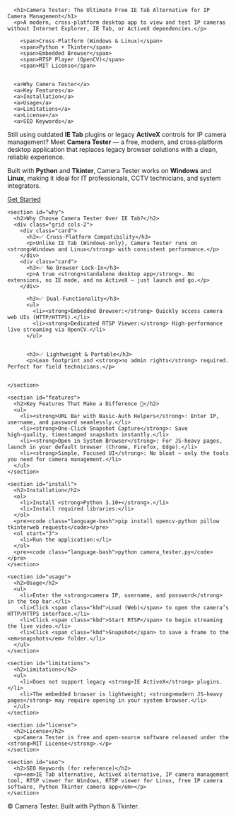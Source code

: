 
      <h1>Camera Tester: The Ultimate Free IE Tab Alternative for IP Camera Management</h1>
      <p>A modern, cross‑platform desktop app to view and test IP cameras without Internet Explorer, IE Tab, or ActiveX dependencies.</p>
     
        <span>Cross‑Platform (Windows & Linux)</span>
        <span>Python + Tkinter</span>
        <span>Embedded Browser</span>
        <span>RTSP Player (OpenCV)</span>
        <span>MIT License</span>
      
  
      <a>Why Camera Tester</a>
      <a>Key Features</a>
      <a>Installation</a>
      <a>Usage</a>
      <a>Limitations</a>
      <a>License</a>
      <a>SEO Keywords</a>
    
  

  <main class="container">
    <section id="intro">
      <div class="card">
        <p>Still using outdated <strong>IE Tab</strong> plugins or legacy <strong>ActiveX</strong> controls for IP camera management? Meet <strong>Camera Tester</strong> — a free, modern, and cross‑platform desktop application that replaces legacy browser solutions with a clean, reliable experience.</p>
        <p>Built with <strong>Python</strong> and <strong>Tkinter</strong>, Camera Tester works on <strong>Windows</strong> and <strong>Linux</strong>, making it ideal for IT professionals, CCTV technicians, and system integrators.</p>
        <p><a class="cta" href="#install">Get Started</a></p>
      </div>
    </section>

    <section id="why">
      <h2>Why Choose Camera Tester Over IE Tab?</h2>
      <div class="grid cols-2">
        <div class="card">
          <h3>✅ Cross‑Platform Compatibility</h3>
          <p>Unlike IE Tab (Windows‑only), Camera Tester runs on <strong>Windows and Linux</strong> with consistent performance.</p>
        </div>
        <div class="card">
          <h3>✅ No Browser Lock‑In</h3>
          <p>A true <strong>standalone desktop app</strong>. No extensions, no IE mode, and no ActiveX — just launch and go.</p>
        </div>
        
          <h3>✅ Dual‑Functionality</h3>
          <ul>
            <li><strong>Embedded Browser:</strong> Quickly access camera web UIs (HTTP/HTTPS).</li>
            <li><strong>Dedicated RTSP Viewer:</strong> High‑performance live streaming via OpenCV.</li>
          </ul>
        
        
          <h3>✅ Lightweight & Portable</h3>
          <p>Lean footprint and <strong>no admin rights</strong> required. Perfect for field technicians.</p>
        
      
    </section>

    <section id="features">
      <h2>Key Features That Make a Difference 🚀</h2>
      <ul>
        <li><strong>URL Bar with Basic‑Auth Helpers</strong>: Enter IP, username, and password seamlessly.</li>
        <li><strong>One‑Click Snapshot Capture</strong>: Save high‑quality, timestamped snapshots instantly.</li>
        <li><strong>Open in System Browser</strong>: For JS‑heavy pages, launch in your default browser (Chrome, Firefox, Edge).</li>
        <li><strong>Simple, Focused UI</strong>: No bloat — only the tools you need for camera management.</li>
      </ul>
    </section>

    <section id="install">
      <h2>Installation</h2>
      <ol>
        <li>Install <strong>Python 3.10+</strong>.</li>
        <li>Install required libraries:</li>
      </ol>
      <pre><code class="language-bash">pip install opencv-python pillow tkinterweb requests</code></pre>
      <ol start="3">
        <li>Run the application:</li>
      </ol>
      <pre><code class="language-bash">python camera_tester.py</code></pre>
    </section>

    <section id="usage">
      <h2>Usage</h2>
      <ul>
        <li>Enter the <strong>camera IP, username, and password</strong> in the top bar.</li>
        <li>Click <span class="kbd">Load (Web)</span> to open the camera’s HTTP/HTTPS interface.</li>
        <li>Click <span class="kbd">Start RTSP</span> to begin streaming the live video.</li>
        <li>Click <span class="kbd">Snapshot</span> to save a frame to the <em>snapshots</em> folder.</li>
      </ul>
    </section>

    <section id="limitations">
      <h2>Limitations</h2>
      <ul>
        <li>Does not support legacy <strong>IE ActiveX</strong> plugins.</li>
        <li>The embedded browser is lightweight; <strong>modern JS‑heavy pages</strong> may require opening in your system browser.</li>
      </ul>
    </section>

    <section id="license">
      <h2>License</h2>
      <p>Camera Tester is free and open‑source software released under the <strong>MIT License</strong>.</p>
    </section>

    <section id="seo">
      <h2>SEO Keywords (for reference)</h2>
      <p><em>IE Tab alternative, ActiveX alternative, IP camera management tool, RTSP viewer for Windows, RTSP viewer for Linux, free IP camera software, Python Tkinter camera app</em></p>
    </section>
  </main>

  <footer>
    <div class="container">
      <p>© <span id="year"></span> Camera Tester. Built with Python & Tkinter.</p>
    </div>
  </footer>

  <script>
    document.getElementById('year').textContent = new Date().getFullYear();
  </script>
</body>
</html>
